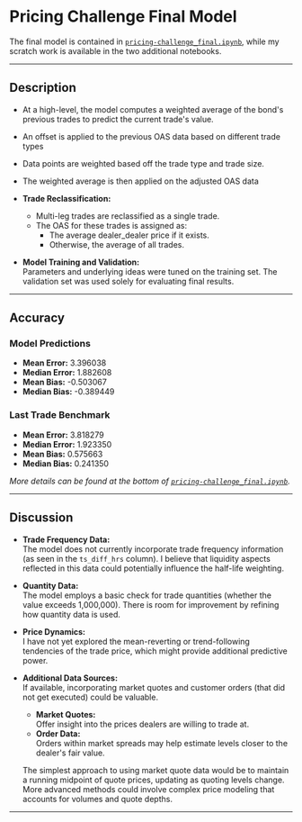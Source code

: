 # Pricing Challenge Final Model

The final model is contained in [`pricing-challenge_final.ipynb`](pricing-challenge_final.ipynb), while my scratch work is available in the two additional notebooks.

---

## Description

- At a high-level, the model computes a weighted average of the bond's previous trades to predict the current trade's value.
- An offset is applied to the previous OAS data based on different trade types
- Data points are weighted based off the trade type and trade size.
- The weighted average is then applied on the adjusted OAS data

- **Trade Reclassification:**  
  - Multi-leg trades are reclassified as a single trade.
  - The OAS for these trades is assigned as:
    - The average dealer_dealer price if it exists.
    - Otherwise, the average of all trades.

- **Model Training and Validation:**  
  Parameters and underlying ideas were tuned on the training set. The validation set was used solely for evaluating final results.

---

## Accuracy

### Model Predictions

- **Mean Error:** 3.396038
- **Median Error:** 1.882608
- **Mean Bias:** -0.503067
- **Median Bias:** -0.389449

### Last Trade Benchmark

- **Mean Error:** 3.818279
- **Median Error:** 1.923350
- **Mean Bias:** 0.575663
- **Median Bias:** 0.241350

*More details can be found at the bottom of [`pricing-challenge_final.ipynb`](pricing-challenge_final.ipynb).*

---

## Discussion

- **Trade Frequency Data:**  
  The model does not currently incorporate trade frequency information (as seen in the `ts_diff_hrs` column). I believe that liquidity aspects reflected in this data could potentially influence the half-life weighting.

- **Quantity Data:**  
  The model employs a basic check for trade quantities (whether the value exceeds 1,000,000). There is room for improvement by refining how quantity data is used.

- **Price Dynamics:**  
  I have not yet explored the mean-reverting or trend-following tendencies of the trade price, which might provide additional predictive power.

- **Additional Data Sources:**  
  If available, incorporating market quotes and customer orders (that did not get executed) could be valuable.  
  - **Market Quotes:**  
    Offer insight into the prices dealers are willing to trade at.
  - **Order Data:**  
    Orders within market spreads may help estimate levels closer to the dealer's fair value.

  The simplest approach to using market quote data would be to maintain a running midpoint of quote prices, updating as quoting levels change. More advanced methods could involve complex price modeling that accounts for volumes and quote depths.

---
